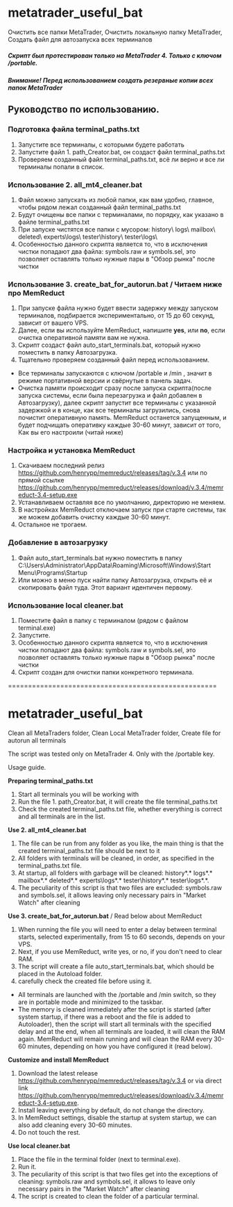 
# metatrader_useful_bat
Очистить все папки MetaTrader, Очистить локальную папку MetaTrader, Создать файл для автозапуска всех терминалов

##### Скрипт был протестирован только на MetaTrader 4. Только с ключом /portable. 

#####  Внимание! Перед использованием создать резервные копии всех папок MetaTrader 




##  Руководство по использованию.

### Подготовка файла terminal_paths.txt
1. Запустите все терминалы, с которыми будете работать
2. Запустите файл 1. path_Creator.bat, он создаст файл terminal_paths.txt
3. Проверяем созданный файл terminal_paths.txt, всё ли верно и все ли терминалы попали в список.

### Использование 2. all_mt4_cleaner.bat
1. Файл можно запускать из любой папки, как вам удобно, главное, чтобы рядом лежал созданный файл terminal_paths.txt
2. Будут очищены все папки с терминалами, по порядку, как указано в файле terminal_paths.txt
3. При запуске чистятся все папки с мусором: history\ logs\ mailbox\  deleted\  experts\logs\ tester\history\  tester\logs\
4. Особенностью данного скрипта является то, что в исключения чистки попадают два файла: symbols.raw и symbols.sel, это позволяет оставлять только нужные пары в "Обзор рынка" после чистки

### Использование 3. create_bat_for_autorun.bat / Читаем ниже про MemReduct
1. При запуске файла нужно будет ввести задержку между запуском терминалов, подбирается экспериментально, от 15 до 60 секунд, зависит от вашего VPS.
2. Далее, если вы используйте MemReduct, напишите **yes**, или **no**, если очистка оперативной памяти вам не нужна.
3. Скрипт создаст файл auto_start_terminals.bat, который нужно поместить в папку Автозагрузка.
4. Тщательно проверяем созданный файл перед использованием.
* Все терминалы запускаются с ключом /portable и /min , значит в режиме портативной версии и свёрнутые в панель задач.
* Очистка памяти происходит сразу после запуска скрипта(после запуска системы, если была перезагрузка и файл добавлен в Автозагрузку), далее скрипт запустит все терминалы с указанной задержкой и в конце, как все терминалы загрузились, снова почистит оперативную память. MemReduct останется запущенным, и будет подчищать оперативку каждые 30-60 минут, зависит от того, Как вы его настроили (читай ниже)

### Настройка и установка MemReduct
1. Скачиваем последний релиз https://github.com/henrypp/memreduct/releases/tag/v.3.4 или по прямой ссылке https://github.com/henrypp/memreduct/releases/download/v.3.4/memreduct-3.4-setup.exe
2. Устанавливаем оставляя все по умолчанию, директорию не меняем.
3. В настройках MemReduct отключаем запуск при старте системы, так же можем добавить очистку каждые 30-60 минут.
4. Остальное не трогаем.

### Добавление в автозагрузку
1. Файл auto_start_terminals.bat нужно поместить в папку C:\Users\Administrator\AppData\Roaming\Microsoft\Windows\Start Menu\Programs\Startup
2. Или можно в меню пуск найти папку Автозагрузка, открыть её и скопировать файл туда. Этот вариант идентичен первому.

### Использование local cleaner.bat
1. Поместите файл в папку с терминалом (рядом с файлом terminal.exe)
2. Запустите.
3.  Особенностью данного скрипта является то, что в исключения чистки попадают два файла: symbols.raw и symbols.sel, это позволяет оставлять только нужные пары в "Обзор рынка" после чистки
4.  Скрипт создан для очистки папки конкретного терминала. 


====================================================

# metatrader_useful_bat

Clean all MetaTraders folder, Clean Local MetaTrader folder, Create file for autorun all terminals

The script was tested only on MetaTrader 4. Only with the /portable key. 

Usage guide.

**Preparing terminal_paths.txt**
1. Start all terminals you will be working with
2. Run the file 1. path_Creator.bat, it will create the file terminal_paths.txt
3. Check the created terminal_paths.txt file, whether everything is correct and all terminals are in the list.

**Use 2. all_mt4_cleaner.bat**
1. The file can be run from any folder as you like, the main thing is that the created terminal_paths.txt file should be next to it
2. All folders with terminals will be cleaned, in order, as specified in the terminal_paths.txt file.
3. At startup, all folders with garbage will be cleaned: history\*.* logs\*.* mailbox\*.* deleted\*.* experts\logs\*.* tester\history\*.* tester\logs\*.*.
4. The peculiarity of this script is that two files are excluded: symbols.raw and symbols.sel, it allows leaving only necessary pairs in "Market Watch" after cleaning

**Use 3. create_bat_for_autorun.bat** / Read below about MemReduct
1. When running the file you will need to enter a delay between terminal starts, selected experimentally, from 15 to 60 seconds, depends on your VPS.
2. Next, if you use MemReduct, write yes, or no, if you don't need to clear RAM.
3. The script will create a file auto_start_terminals.bat, which should be placed in the Autoload folder.
4. carefully check the created file before using it.
  * All terminals are launched with the /portable and /min switch, so they are in portable mode and minimized to the taskbar.
  * The memory is cleaned immediately after the script is started (after system startup, if there was a reboot and the file is added to Autoloader), then the script will start all terminals with the specified delay and at the end, when all terminals are loaded, it will clean the RAM again. MemReduct will remain running and will clean the RAM every 30-60 minutes, depending on how you have configured it (read below).

**Customize and install MemReduct**
1. Download the latest release https://github.com/henrypp/memreduct/releases/tag/v.3.4 or via direct link https://github.com/henrypp/memreduct/releases/download/v.3.4/memreduct-3.4-setup.exe.
2. Install leaving everything by default, do not change the directory.
3. In MemReduct settings, disable the startup at system startup, we can also add cleaning every 30-60 minutes.
4. Do not touch the rest.



**Use local cleaner.bat**
1. Place the file in the terminal folder (next to terminal.exe).
2. Run it.
3. The peculiarity of this script is that two files get into the exceptions of cleaning: symbols.raw and symbols.sel, it allows to leave only necessary pairs in the "Market Watch" after cleaning
4.  The script is created to clean the folder of a particular terminal. 

